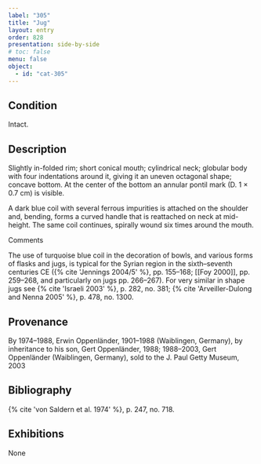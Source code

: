 ```yaml
---
label: "305"
title: "Jug"
layout: entry
order: 828
presentation: side-by-side
# toc: false
menu: false
object:
  - id: "cat-305"
---
```


## Condition

Intact.

## Description

Slightly in-folded rim; short conical mouth; cylindrical neck; globular body with four indentations around it, giving it an uneven octagonal shape; concave bottom. At the center of the bottom an annular pontil mark (D. 1 × 0.7 cm) is visible.

A dark blue coil with several ferrous impurities is attached on the shoulder and, bending, forms a curved handle that is reattached on neck at mid-height. The same coil continues, spirally wound six times around the mouth.

Comments

The use of turquoise blue coil in the decoration of bowls, and various forms of flasks and jugs, is typical for the Syrian region in the sixth–seventh centuries CE ({% cite 'Jennings 2004/5' %}, pp. 155–168; [[Foy 2000]], pp. 259–268, and particularly on jugs pp. 266–267). For very similar in shape jugs see {% cite 'Israeli 2003' %}, p. 282, no. 381; {% cite 'Arveiller-Dulong and Nenna 2005' %}, p. 478, no. 1300.

## Provenance

By 1974–1988, Erwin Oppenländer, 1901–1988 (Waiblingen, Germany), by inheritance to his son, Gert Oppenländer, 1988; 1988–2003, Gert Oppenländer (Waiblingen, Germany), sold to the J. Paul Getty Museum, 2003

## Bibliography

{% cite 'von Saldern et al. 1974' %}, p. 247, no. 718.

## Exhibitions

None